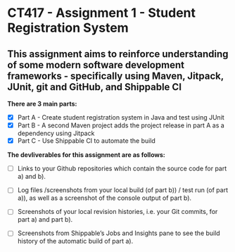 # CT417 - Assignment 1 - Student Registration System
## This assignment aims to reinforce understanding of some modern software development frameworks - specifically using Maven, Jitpack, JUnit, git and GitHub, and Shippable CI

**There are 3 main parts:**
- [X] Part A - Create student registration system in Java and test using JUnit
- [X] Part B - A second Maven project adds the project release in part A as a dependency using Jitpack
- [X] Part C - Use Shippable CI to automate the build

**The devliverables for this assignment are as follows:**
- [ ] Links to your Github repositories which contain the source code for part a) and b).
- [ ] Log files /screenshots from your local build (of part b)) / test run (of part a)), as well as a
screenshot of the console output of part b).
- [ ] Screenshots of your local revision histories, i.e. your Git commits, for part a) and part b).
- [ ] Screenshots from Shippable’s Jobs and Insights pane to see the build history of the
automatic build of part a).


